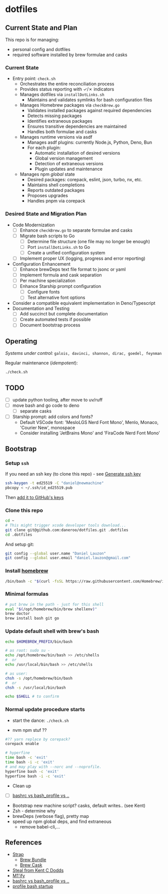 # dotfiles

## Current State and Plan

This repo is for managing:

- personal config and dotfiles
- required software installed by brew formulae and casks

### Current State

- Entry point: `check.sh`
  - Orchestrates the entire reconciliation process
  - Provides status reporting with ✓/✗ indicators
  - Manages dotfiles via `installDotLinks.sh`
    - Maintains and validates symlinks for bash configuration files
  - Manages Homebrew packages via `checkBrew.go`
    - Validates installed packages against required dependencies
    - Detects missing packages
    - Identifies extraneous packages
    - Ensures transitive dependencies are maintained
    - Handles both formulae and casks
  - Manages runtime versions via asdf
    - Manages asdf plugins: currently Node.js, Python, Deno, Bun
    - For each plugin:
      - Automatic installation of desired versions
      - Global version management
      - Detection of extraneous versions
      - Plugin updates and maintenance
  - Manages npm *global* state
    - Desired packages: corepack, eslint, json, turbo, nx, etc.
    - Maintains shell completions
    - Reports outdated packages
    - Proposes upgrades
    - Handles pnpm via corepack

### Desired State and Migration Plan

- Code Modernization
  - [ ] Enhance `checkBrew.go` to separate formulae and casks
  - [ ] Migrate bash scripts to Go
    - [ ] Determine file structure (one file may no longer be enough)
    - [ ] Port `installDotLinks.sh` to Go
    - [ ] Create a unified configuration system
  - [ ] Implement proper UX (logging, progress and error reporting)

- Configuration Enhancement
  - [ ] Enhance brewDeps text file format to jsonc or yaml
  - [ ] Implement formula and cask separation
  - [ ] Per machine specialization
  - [ ] Enhance Starship prompt configuration
    - [ ] Configure fonts
    - [ ] Test alternative font options

- Consider a compatible equivalent implementation in Deno/Typescript
- Documentation and Testing
  - [ ] Add succinct but complete documentation
  - [ ] Create automated tests if possible
  - [ ] Document bootstrap process

## Operating

_Systems under control:_ `galois, davinci, shannon, dirac, goedel, feynman`

Regular maintenance (_idempotent_):

```bash
./check.sh
```

## TODO

- [ ] update python tooling, after move to uv/ruff
- [ ] move bash and go code to deno
  - [ ] separate casks
- [ ] Starship prompt: add colors and fonts?
  - Default VSCode font: 'MesloLGS Nerd Font Mono', Menlo, Monaco, 'Courier New', monospace
  - Consider installing 'JetBrains Mono' and 'FiraCode Nerd Font Mono'

## Bootstrap

### Setup `ssh`

If you need an ssh key (to clone this repo) - see [Generate ssh key](https://docs.github.com/en/authentication/connecting-to-github-with-ssh)

```bash
ssh-keygen -t ed25519 -C "daniel@newmachine"
pbcopy < ~/.ssh/id_ed25519.pub
```

Then [add it to GitHub's keys](https://github.com/settings/keys)

### Clone this repo

```bash
cd ~
# This might trigger xcode developer tools download...
git clone git@github.com:daneroo/dotfiles.git .dotfiles
cd .dotfiles
```

And setup git:

```bash
git config --global user.name "Daniel Lauzon"
git config --global user.email "daniel.lauzon@gmail.com"
```

### Install [homebrew](https://brew.sh/)

```bash
/bin/bash -c "$(curl -fsSL https://raw.githubusercontent.com/Homebrew/install/HEAD/install.sh)"
```

### Minimal formulas

```bash
# put brew in the path - just for this shell
eval "$(/opt/homebrew/bin/brew shellenv)"
brew doctor
brew install bash git go
```

### Update default shell with brew's bash

```bash
echo $HOMEBREW_PREFIX/bin/bash

# as root: sudo su -
echo /opt/homebrew/bin/bash >> /etc/shells
#  or
echo /usr/local/bin/bash >> /etc/shells

# as user:
chsh -s /opt/homebrew/bin/bash
#  or
chsh -s /usr/local/bin/bash

echo $SHELL # to confirm
```

### Normal update procedure starts

- start the dance: `./check.sh`

- nvm npm stuf ??

```bash
#?? yarn replace by corepack?
corepack enable
```

```bash
# hyperfine
time bash -c 'exit'
time bash -i -c 'exit'
# and may play with --norc and --noprofile.
hyperfine bash -c 'exit'
hyperfine bash -i -c 'exit'
```

- Clean up

- [ ] [bashrc vs bash_profile vs ..](https://superuser.com/questions/789448/choosing-between-bashrc-profile-bash-profile-etc)
- Bootstrap new machine script? casks, default writes.. (see Kent)
- Zsh - determine why
- brewDeps (verbose flag), pretty map
- speed up npm global deps, and find extraneous
  - remove babel-cli,...

## References

- [Strap](https://github.com/MikeMcQuaid/strap)
  - [Brew Bundle](https://github.com/Homebrew/homebrew-bundle)
  - [Brew Cask](https://github.com/Homebrew/homebrew-cask)
- [Steal from Kent C Dodds](https://github.com/kentcdodds/dotfiles/blob/main/.macos)
- [M1'ify](https://blog.smittytone.net/2021/02/07/how-to-migrate-to-native-homebrew-on-an-m1-mac/)
- [bashrc vs bash_profile vs ..](https://superuser.com/questions/789448/choosing-between-bashrc-profile-bash-profile-etc)
- [profile bash startup](https://stackoverflow.com/questions/5014823/how-can-i-profile-a-bash-shell-script-slow-startup)

